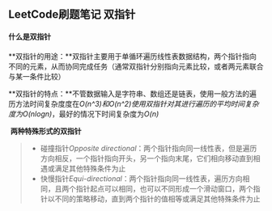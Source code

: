## LeetCode刷题笔记 双指针

#### 什么是双指针

​	**双指针的用途：**双指针主要用于单循环遍历线性表数据结构，两个指针指向不同的元素，从而协同完成任务（通常双指针分别指向元素比较，或者两元素联合与某一条件比较）

​	**双指针的特点：**不管数据输入是字符串、数组还是链表，使用一般方法的遍历方法时间复杂度度在*O(n^3)*和*O(n^2)*使用双指针对其进行遍历的平均时间复杂度为*O(nlogn)*，最好的情况下时间复杂度为*O(n)*

​	**两种特殊形式的双指针**

> * 碰撞指针*Opposite directional*：两个指针指向同一线性表，但是遍历方向相反，一个指针指向开头，另一个指向末尾，它们相向移动直到相遇或满足其他特殊条件为止
> * 快慢指针*Equi-directional*：两个指针指向同一线性表，遍历方向相同，且两个指针起点可以相同，也可以不同形成一个滑动窗口，两个指针以不同的策略移动，直到两个指针的值相等或满足其他特殊条件为止

